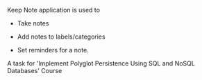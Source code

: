 Keep Note application is used to

  - Take notes

  - Add notes to labels/categories

  - Set reminders for a note.


A task for 'Implement Polyglot Persistence Using SQL and NoSQL Databases' Course
